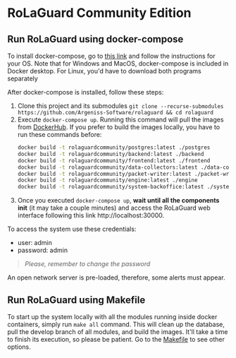# RoLaGuard Community Edition

## Run RoLaGuard using docker-compose

To install docker-compose, go to [this link](https://docs.docker.com/compose/install/) and follow the instructions for your OS. Note that for Windows and MacOS, docker-compose is included in Docker desktop. For Linux, you'd have to download both programs separately

After docker-compose is installed, follow these steps:

1. Clone this project and its submodules `git clone --recurse-submodules https://github.com/Argeniss-Software/rolaguard && cd rolaguard` 
1. Execute `docker-compose up`. Running this command will pull the images from [DockerHub](https://hub.docker.com/search?q=rolaguard&type=image). If you prefer to build the images locally, you have to run these commands before:
    ``` bash
    docker build -t rolaguardcommunity/postgres:latest ./postgres
    docker build -t rolaguardcommunity/backend:latest ./backend
    docker build -t rolaguardcommunity/frontend:latest ./frontend
    docker build -t rolaguardcommunity/data-collectors:latest ./data-collectors
    docker build -t rolaguardcommunity/packet-writer:latest ./packet-writer
    docker build -t rolaguardcommunity/engine:latest ./engine
    docker build -t rolaguardcommunity/system-backoffice:latest ./system-backoffice
    ```
1. Once you executed `docker-compose up`, **wait until all the components init** (it may take a couple minutes) and access the RoLaGuard web interface following this link http://localhost:30000.

To access the system use these credentials:

* user: admin
* password: admin

> _Please, remember to change the password_

An open network server is pre-loaded, therefore, some alerts must appear.


## Run RoLaGuard using Makefile
To start up the system locally with all the modules running inside docker containers, simply run `make all` command. This will clean up the database, pull the develop branch of all modules, and build the images. It'll take a time to finish its execution, so please be patient. Go to the [Makefile](./Makefile) to see other options. 
